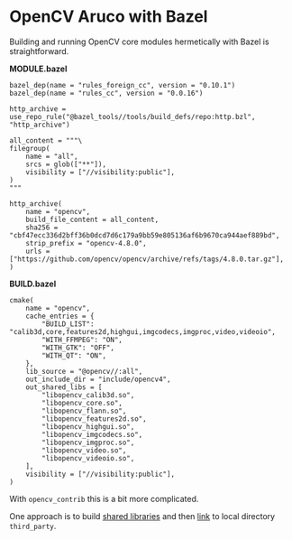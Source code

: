 # OpenCV Aruco with Bazel

Building and running OpenCV core modules hermetically with Bazel is straightforward.

**MODULE.bazel**

```shell
bazel_dep(name = "rules_foreign_cc", version = "0.10.1")
bazel_dep(name = "rules_cc", version = "0.0.16")

http_archive = use_repo_rule("@bazel_tools//tools/build_defs/repo:http.bzl", "http_archive")

all_content = """\
filegroup(
    name = "all",
    srcs = glob(["**"]),
    visibility = ["//visibility:public"],
)
"""

http_archive(
    name = "opencv",
    build_file_content = all_content,
    sha256 = "cbf47ecc336d2bff36b0dcd7d6c179a9bb59e805136af6b9670ca944aef889bd",
    strip_prefix = "opencv-4.8.0",
    urls = ["https://github.com/opencv/opencv/archive/refs/tags/4.8.0.tar.gz"],
)
```

**BUILD.bazel**

```shell
cmake(
    name = "opencv",
    cache_entries = {
        "BUILD_LIST": "calib3d,core,features2d,highgui,imgcodecs,imgproc,video,videoio",
        "WITH_FFMPEG": "ON",
        "WITH_GTK": "OFF",
        "WITH_QT": "ON",
    },
    lib_source = "@opencv//:all",
    out_include_dir = "include/opencv4",
    out_shared_libs = [
        "libopencv_calib3d.so",
        "libopencv_core.so",
        "libopencv_flann.so",
        "libopencv_features2d.so",
        "libopencv_highgui.so",
        "libopencv_imgcodecs.so",
        "libopencv_imgproc.so",
        "libopencv_video.so",
        "libopencv_videoio.so",
    ],
    visibility = ["//visibility:public"],
)
```

With `opencv_contrib` this is a bit more complicated. 

One approach is to build [shared libraries](opencv_build_script.sh) and 
then [link](link_opencv.sh) to local directory `third_party`.

